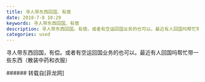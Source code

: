 ```yaml
---
title: 寻人带东西回国、有偿
date: 2018-7-8 10:29
keywords: 寻人带东西回国、有偿
description: 寻人带东西回国，有偿。或者有空运回国业务的也可以。最近有人回国吗帮忙带一些东西（散装中药和衣服）
categories: used
---
```

<td class="t_f" id="postmessage_1490685">

寻人带东西回国，有偿。或者有空运回国业务的也可以。最近有人回国吗帮忙带一些东西（散装中药和衣服）<br/>
</td>
###### 转载自[菲龙网]